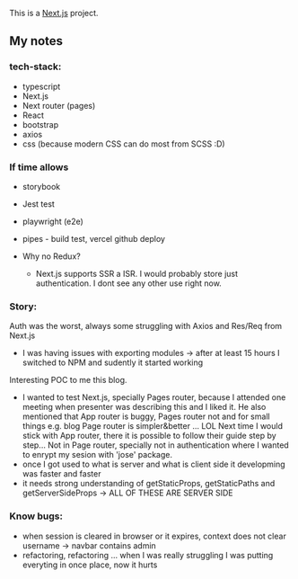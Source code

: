 This is a [Next.js](https://nextjs.org) project.

## My notes

### tech-stack:

- typescript
- Next.js
- Next router (pages)
- React
- bootstrap
- axios
- css (because modern CSS can do most from SCSS :D)

### If time allows

- storybook
- Jest test
- playwright (e2e)
- pipes - build test, vercel github deploy

- Why no Redux?

  - Next.js supports SSR a ISR. I would probably store just authentication.
    I dont see any other use right now.

### Story:

Auth was the worst, always some struggling with Axios and Res/Req from Next.js

- I was having issues with exporting modules -> after at least 15 hours I switched to NPM and sudently it started working

Interesting POC to me this blog.

- I wanted to test Next.js, specially Pages router, because I attended one meeting when presenter was describing this and I liked it.
  He also mentioned that App router is buggy, Pages router not and for small things e.g. blog Page router is simpler&better ... LOL
  Next time I would stick with App router, there it is possible to follow their guide step by step... Not in Page router, specially
  not in authentication where I wanted to enrypt my sesion with 'jose' package.
- once I got used to what is server and what is client side it developming was faster and faster
- it needs strong understanding of getStaticProps, getStaticPaths and getServerSideProps -> ALL OF THESE ARE SERVER SIDE

### Know bugs:

- when session is cleared in browser or it expires, context does not clear username -> navbar contains admin
- refactoring, refactoring ... when I was really struggling I was putting everyting in once place, now it hurts
